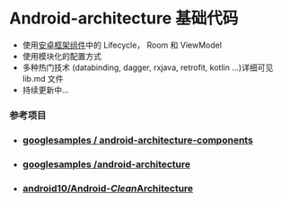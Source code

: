 # Android-architecture 基础代码

* 使用[安卓框架组件](https://developer.android.com/topic/libraries/architecture/adding-components.html)中的 Lifecycle， Room 和 ViewModel 
* 使用模块化的配置方式
* 多种热门技术 (databinding, dagger, rxjava, retrofit, kotlin ...)详细可见  lib.md 文件
* 持续更新中...

### 参考项目

* ### [googlesamples / android-architecture-components](https://github.com/googlesamples/android-architecture-components)

* ### [googlesamples /**android-architecture**](https://github.com/googlesamples/android-architecture)

* ### [android10/Android-*Clean*Architecture](https://github.com/android10/Android-CleanArchitecture)

